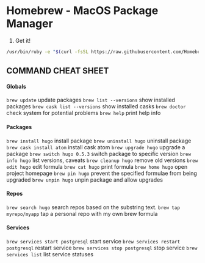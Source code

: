 Homebrew - MacOS Package Manager
================================

1. Get it!

```bash
/usr/bin/ruby -e "$(curl -fsSL https://raw.githubusercontent.com/Homebrew/install/master/install)"
```

## COMMAND CHEAT SHEET

#### Globals

`brew update`	update packages
`brew list --versions`	show installed packages
`brew cask list --versions`	show installed casks
`brew doctor` check system for potential problems
`brew help` print help info

#### Packages

`brew install hugo`	install package
`brew uninstall hugo`	uninstall package
`brew cask install atom`	install cask atom
`brew upgrade hugo`	upgrade a package
`brew switch hugo 0.5.3` switch package to specific version
`brew info hugo`	list versions, caveats
`brew cleanup hugo`	remove old versions
`brew edit hugo`	edit formula
`brew cat hugo`	print formula
`brew home hugo`	open project homepage
`brew pin hugo` prevent the specified formulae from being upgraded
`brew unpin hugo` unpin package and allow upgrades

#### Repos
`brew search hugo` search repos based on the substring text.
`brew tap myrepo/myapp` tap a personal repo with my own brew formula

#### Services
`brew services start postgresql` start service
`brew services restart postgresql` restart service
`brew services stop postgresql` stop service
`brew services list` list service statuses
